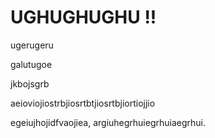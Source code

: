 # UGHUGHUGHU !!
ugerugeru

galutugoe

jkbojsgrb

aeioviojiostrbjiosrtbtjiosrtbjiortiojjio

egeiujhojidfvaojiea, argiuhegrhuiegrhuiaegrhui.
